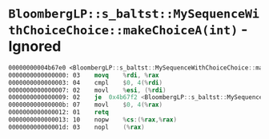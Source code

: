 # `BloombergLP::s_baltst::MySequenceWithChoiceChoice::makeChoiceA(int)` - Ignored

```nasm
00000000004b67e0 <BloombergLP::s_baltst::MySequenceWithChoiceChoice::makeChoiceA(int)>:
0000000000000000: 03	movq	%rdi, %rax
0000000000000003: 04	cmpl	$0, 4(%rdi)
0000000000000007: 02	movl	%esi, (%rdi)
0000000000000009: 02	je	0x4b67f2 <BloombergLP::s_baltst::MySequenceWithChoiceChoice::makeChoiceA(int)+0x12>
000000000000000b: 07	movl	$0, 4(%rax)
0000000000000012: 01	retq	
0000000000000013: 10	nopw	%cs:(%rax,%rax)
000000000000001d: 03	nopl	(%rax)
```
